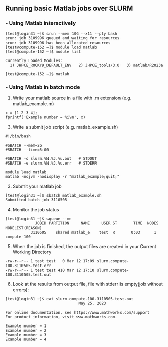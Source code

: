 ## **Running basic Matlab jobs over SLURM**

### - Using Matlab interactively

```
[test@login31 ~]$ srun --mem 10G --x11 --pty bash
srun: job 3109996 queued and waiting for resources
srun: job 3109996 has been allocated resources
[test@compute-152 ~]$ module load matlab
[test@compute-152 ~]$ module list

Currently Loaded Modules:
  1) JHPCE_ROCKY9_DEFAULT_ENV   2) JHPCE_tools/3.0   3) matlab/R2023a

[test@compute-152 ~]$ matlab
```

### - Using Matlab in batch mode

1. Write your matlab source in a file with .m extension (e.g. matlab_example.m)
```
x = [1 2 3 4];
fprintf('Example number = %i\n', x)
```

3. Write a submit job script (e.g. matlab_example.sh)
```
#!/bin/bash

#SBATCH --mem=2G
#SBATCH --time=5:00

#SBATCH -o slurm.%N.%J.%u.out   # STDOUT
#SBATCH -e slurm.%N.%J.%u.err   # STDERR

module load matlab
matlab -nojvm -nodisplay -r "matlab_example;quit;"
```

3. Submit your matlab job
```
[test@login31 ~]$ sbatch matlab_example.sh 
Submitted batch job 3110505
```

4. Monitor the job status
```
[test@login31 ~]$ squeue --me
             JOBID PARTITION     NAME     USER ST       TIME  NODES NODELIST(REASON)
           3110505    shared matlab_e    test  R       0:03      1 compute-100
```

5. When the job is finished, the output files are created in your Current Working Directory
```
-rw-r--r-- 1 test test   0 Mar 12 17:09 slurm.compute-100.3110505.test.err
-rw-r--r-- 1 test test 410 Mar 12 17:10 slurm.compute-100.3110505.test.out
```

6. Look at the results from output file, file with stderr is empty(job without errors):
```
[test@login31 ~]$ cat slurm.compute-100.3110505.test.out
                                May 25, 2023

For online documentation, see https://www.mathworks.com/support
For product information, visit www.mathworks.com.
 
Example number = 1
Example number = 2
Example number = 3
Example number = 4
```
